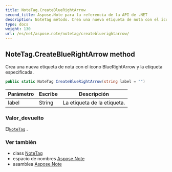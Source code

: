 ```yaml
---
title: NoteTag.CreateBlueRightArrow
second_title: Aspose.Note para la referencia de la API de .NET
description: NoteTag método. Crea una nueva etiqueta de nota con el ícono BlueRightArrow y la etiqueta especificada.
type: docs
weight: 130
url: /es/net/aspose.note/notetag/createbluerightarrow/
---
```

## NoteTag.CreateBlueRightArrow method

Crea una nueva etiqueta de nota con el ícono BlueRightArrow y la etiqueta especificada.

```csharp
public static NoteTag CreateBlueRightArrow(string label = "")
```

| Parámetro | Escribe | Descripción |
| --- | --- | --- |
| label | String | La etiqueta de la etiqueta. |

### Valor_devuelto

El[`NoteTag`](../) .

### Ver también

* class [NoteTag](../)
* espacio de nombres [Aspose.Note](../../notetag/)
* asamblea [Aspose.Note](../../../)


